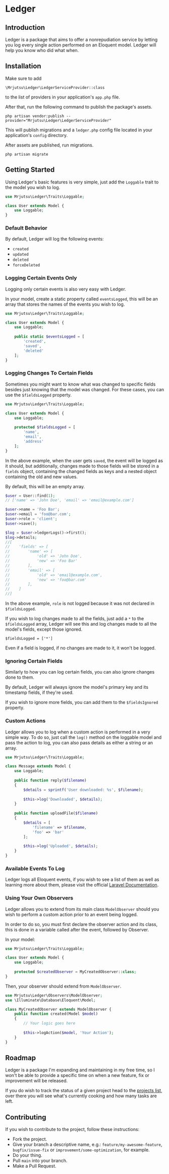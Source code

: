 # Ledger

## Introduction

Ledger is a package that aims to offer a nonrepudiation service by letting you log every single action performed on an Eloquent model. Ledger will help you know who did what when.

## Installation

Make sure to add

`\Mrjutsu\Ledger\LedgerServiceProvider::class`

to the list of providers in your application's `app.php` file.

After that, run the following command to publish the package's assets.

`php artisan vendor:publish --provider="Mrjutsu\Ledger\LedgerServiceProvider"`

This will publish migrations and a `ledger.php` config file located in your application's `config` directory.

After assets are published, run migrations.

`php artisan migrate`

## Getting Started

Using Ledger's basic features is very simple, just add the `Loggable` trait to the model you wish to log.

```php
use Mrjutsu\Ledger\Traits\Loggable;

class User extends Model {
    use Loggable;
}
```

### Default Behavior

By default, Ledger will log the following events:
- `created`
- `updated`
- `deleted`
- `forceDeleted`

### Logging Certain Events Only

Logging only certain events is also very easy with Ledger.

In your model, create a static property called `eventsLogged`, this will be
an array that stores the names of the events you wish to log.

```php
use Mrjutsu\Ledger\Traits\Loggable;

class User extends Model {
    use Loggable;
    
    public static $eventsLogged = [
        'created',
        'saved',
        'deleted'
    ];
}
```

### Logging Changes To Certain Fields

Sometimes you might want to know what was changed to specific fields besides just knowing that the model was changed.
For these cases, you can use the `$fieldsLogged` property.

```php
use Mrjutsu\Ledger\Traits\Loggable;

class User extends Model {
    use Loggable;
    
    protected $fieldsLogged = [
        'name',
        'email',
        'address'
    ];
}
```

In the above example, when the user gets `saved`, the event will be logged as it should, but additionally, changes made to
those fields will be stored in a `fields` object, containing the changed fields as keys and a nested object containing the old and new values.

By default, this will be an empty array.

```php
$user = User::find(1);
// ['name' => 'John Doe', 'email' => 'email@example.com']

$user->name = 'Foo Bar';
$user->email = 'foo@bar.com';
$user->role = 'client';
$user->save();

$log = $user->ledgerLogs()->first();
$log->details;
//[
//    'fields' => [
//        'name' => [
//            'old' => 'John Doe',
//            'new' => 'Foo Bar'
//        ],
//        'email' => [
//            'old' => 'email@example.com',
//            'new' => 'foo@bar.com'
//        ],
//    ]
//]
```

In the above example, `role` is not logged because it was not declared in `$fieldsLogged`.

If you wish to log changes made to all the fields, just add a `*` to the `$fieldsLogged` array,
Ledger will see this and log changes made to all the model's fields, except those ignored.

`$fieldsLogged = ['*']`

Even if a field is logged, if no changes are made to it, it won't be logged.

### Ignoring Certain Fields

Similarly to how you can log certain fields, you can also ignore changes done to them.

By default, Ledger will always ignore the model's primary key and its timestamp fields, if they're used.

If you wish to ignore more fields, you can add them to the `$fieldsIgnored` property.

### Custom Actions

Ledger allows you to log when a custom action is performed in a very simple way. To do so, just call the `log()` method
on the loggable model and pass the action to log, you can also pass details as either a string or an array.

```php
use Mrjutsu\Ledger\Traits\Loggable;

class Message extends Model {
    use Loggable;
    
    public function reply($filename)
    {
        $details = sprintf('User downloaded: %s', $filename);
        
        $this->log('Downloaded', $details);
    }
    
    public function uploadFile($filename)
    {
        $details = [
            'filename' => $filename,
            'foo' => 'bar'
        ];
        
        $this->log('Uploaded', $details);
    }
}
```

### Available Events To Log

Ledger logs all Eloquent events, if you wish to see a list of them as well as learning more about
them, please visit the official [Laravel Documentation](https://laravel.com/docs/8.x/eloquent#events).

### Using Your Own Observers

Ledger allows you to extend from its main class `ModelObserver` should you wish to perform a custom action prior to an event being logged.

In order to do so, you must first declare the observer action and its class, this is done in a variable called after
the event, followed by Observer.

In your model:

```php
use Mrjutsu\Ledger\Traits\Loggable;

class User extends Model {
    use Loggable;
    
    protected $createdObserver = MyCreatedObserver::class;
}
```

Then, your observer should extend from `ModelObserver`.

```php
use Mrjutsu\Ledger\Observers\ModelObserver;
use \Illuminate\Database\Eloquent\Model;

class MyCreatedObserver extends ModelObserver {
    public function created(Model $model)
    {
        // Your logic goes here
        
        $this->logAction($model, 'Your Action');
    }
}
```

## Roadmap

Ledger is a package I'm expanding and maintaining in my free time, so I won't be able to provide a specific time on when a new feature, fix or improvement will be released.

If you do wish to track the status of a given project head to the [projects list](https://github.com/mrjutsu/Ledger/projects), over there you will see what's currently cooking and how many tasks are left.

## Contributing

If you wish to contribute to the project, follow these instructions:

- Fork the project.
- Give your branch a descriptive name, e.g.: `feature/my-awesome-feature`, `bugfix/issue-fix` or `improvement/some-optimization`, for example.
- Do your thing.
- Pull `main` into your branch.
- Make a Pull Request.
